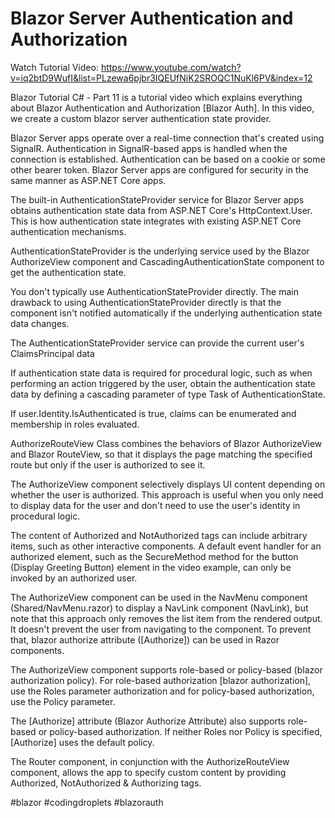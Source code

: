 # Blazor Server Authentication and Authorization

Watch Tutorial Video: https://www.youtube.com/watch?v=iq2btD9WufI&list=PLzewa6pjbr3IQEUfNiK2SROQC1NuKl6PV&index=12

Blazor Tutorial C# - Part 11 is a tutorial video which explains everything about Blazor Authentication and Authorization [Blazor Auth]. In this video, we create a custom blazor server authentication state provider.

Blazor Server apps operate over a real-time connection that's created using SignalR. Authentication in SignalR-based apps is handled when the connection is established. Authentication can be based on a cookie or some other bearer token. Blazor Server apps are configured for security in the same manner as ASP.NET Core apps.

The built-in AuthenticationStateProvider service for Blazor Server apps obtains authentication state data from ASP.NET Core's HttpContext.User. This is how authentication state integrates with existing ASP.NET Core authentication mechanisms.

AuthenticationStateProvider is the underlying service used by the Blazor AuthorizeView component and CascadingAuthenticationState component to get the authentication state.

You don't typically use AuthenticationStateProvider directly.  The main drawback to using AuthenticationStateProvider directly is that the component isn't notified automatically if the underlying authentication state data changes.

The AuthenticationStateProvider service can provide the current user's ClaimsPrincipal data

If authentication state data is required for procedural logic, such as when performing an action triggered by the user, obtain the authentication state data by defining a cascading parameter of type Task of AuthenticationState.

If user.Identity.IsAuthenticated is true, claims can be enumerated and membership in roles evaluated.

AuthorizeRouteView Class combines the behaviors of Blazor AuthorizeView and Blazor RouteView, so that it displays the page matching the specified route but only if the user is authorized to see it.

The AuthorizeView component selectively displays UI content depending on whether the user is authorized. This approach is useful when you only need to display data for the user and don't need to use the user's identity in procedural logic.

The content of Authorized and NotAuthorized tags can include arbitrary items, such as other interactive components. A default event handler for an authorized element, such as the SecureMethod method for the button (Display Greeting Button) element in the video example, can only be invoked by an authorized user.

The AuthorizeView component can be used in the NavMenu component (Shared/NavMenu.razor) to display a NavLink component (NavLink), but note that this approach only removes the list item from the rendered output. It doesn't prevent the user from navigating to the component. To prevent that, blazor authorize attribute ([Authorize]) can be used in Razor components.

The AuthorizeView component supports role-based or policy-based (blazor authorization policy). For role-based authorization [blazor authorization], use the Roles parameter authorization and for policy-based authorization, use the Policy parameter.

The [Authorize] attribute (Blazor Authorize Attribute) also supports role-based or policy-based authorization. If neither Roles nor Policy is specified, [Authorize] uses the default policy.

The Router component, in conjunction with the AuthorizeRouteView component, allows the app to specify custom content by providing Authorized, NotAuthorized & Authorizing tags.

#blazor #codingdroplets #blazorauth
